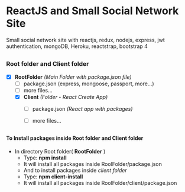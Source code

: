 # ReactJS and Small Social Network Site
Small social network site with reactjs, redux, nodejs, express, jwt authentication, mongoDB, Heroku, reactstrap, bootstrap 4

##

### Root folder and Client folder
- [x] **RootFolder** _(Main Folder with package.json file)_
  - [ ] package.json (express, mongoose, passport, more...)
  - [ ] more files...
  - [x] **Client** _(Folder - React Create App)_
    - [ ] package.json _(React app with packages)_
    - [ ] more files...


##

#### To Install packages inside Root folder and Client folder 
    
- In directory Root folder( **RootFolder** ) 
  - Type: **npm install**
  - It will install all packages inside RoolFolder/package.json
  - And to install packages inside _client folder_
  - Type: **npm client-install**
  - It will install all packages inside RoolFolder/client/package.json
      
    

